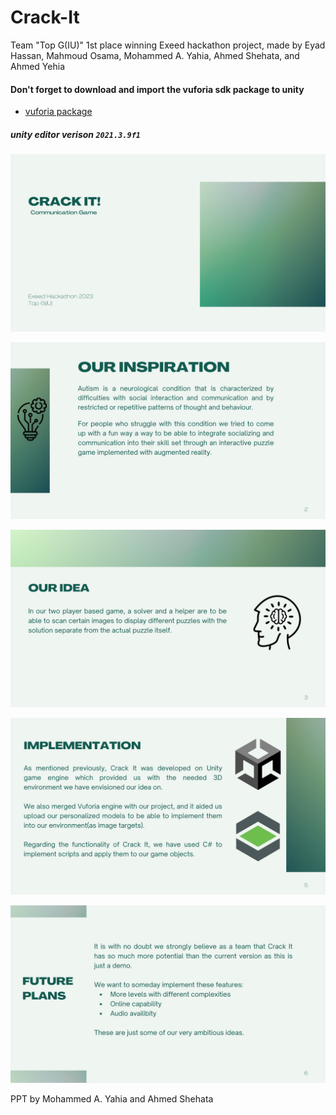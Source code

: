 
# Crack-It
Team "Top G(IU)" 1st place winning Exeed hackathon project, made by Eyad Hassan, Mahmoud Osama, Mohammed A. Yahia, Ahmed Shehata, and Ahmed Yehia

#### Don't forget to download and import the vuforia sdk package to unity
- [vuforia package](https://developer.vuforia.com/downloads/SDK)
##### unity editor verison `2021.3.9f1`

![Crack-it](https://github.com/EyadTamer999/Crack-It/blob/75bf2d273249d13e94b9d88ca9e6c162da137ff8/PPT.jpg/page-0.jpg)

![Inspirations](https://github.com/EyadTamer999/Crack-It/blob/75bf2d273249d13e94b9d88ca9e6c162da137ff8/PPT.jpg/page-3.jpg)

![Idea](https://github.com/EyadTamer999/Crack-It/blob/75bf2d273249d13e94b9d88ca9e6c162da137ff8/PPT.jpg/page-4.jpg)

![Implementation](https://github.com/EyadTamer999/Crack-It/blob/75bf2d273249d13e94b9d88ca9e6c162da137ff8/PPT.jpg/page-5.jpg)

![future](https://github.com/EyadTamer999/Crack-It/blob/75bf2d273249d13e94b9d88ca9e6c162da137ff8/PPT.jpg/page-6.jpg)

PPT by Mohammed A. Yahia and Ahmed Shehata


